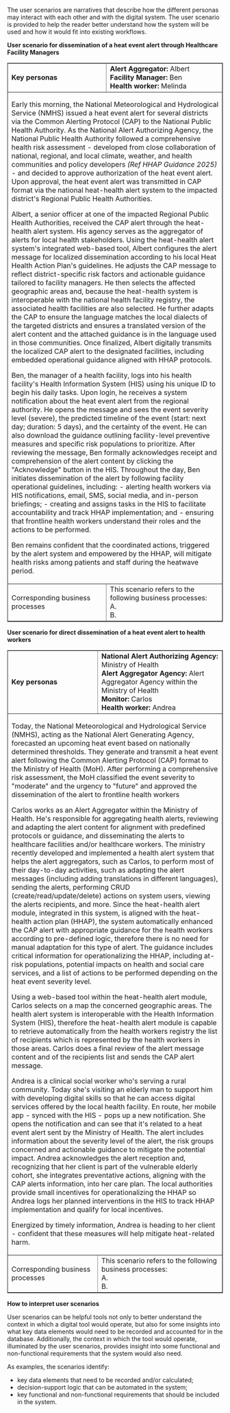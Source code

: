 
The user scenarios are narratives that describe how the different personas may interact with each other and with the digital system. The user scenario is provided to help the reader better understand how the system will be used and how it would fit into existing workflows.


**User scenario for dissemination of a heat event alert through Healthcare Facility Managers**


<div>
<table border="1">
	<tbody>
		<tr>
			<td><strong>Key personas</strong></td>
			<td> <strong>Alert Aggregator:</strong> Albert  <br> <strong>Facility Manager: </strong>Ben <br> <strong>Health worker:</strong> Melinda
</td>
		</tr>
		<tr>
			<td colspan="2">
			<p>
			Early this morning, the National Meteorological and Hydrological Service (NMHS) issued a heat event alert for several districts via the Common Alerting Protocol (CAP) to the National Public Health Authority. As the National Alert Authorizing Agency, the National Public Health Authority followed a comprehensive health risk assessment - developed from close collaboration of national, regional, and local climate, weather, and health communities and policy developers <i>(Ref HHAP Guidance 2025)</i> - and decided to approve authorization of the heat event alert. Upon approval, the heat event alert was transmitted in CAP format via the national heat-health alert system to the impacted district's Regional Public Health Authorities. </p>
<p>Albert, a senior officer at one of the impacted Regional Public Health Authorities, received the CAP alert through the heat-health alert system. His agency serves as the aggregator of alerts for local health stakeholders. Using the heat-health alert system's integrated web-based tool, Albert configures the alert message for localized dissemination according to his local Heat Health Action Plan's guidelines. He adjusts the CAP message to reflect district-specific risk factors and actionable guidance tailored to facility managers. He then selects the affected geographic areas and, because the heat-health system is interoperable with the national health facility registry, the associated health facilities are also selected. He further adapts the CAP to ensure the language matches the local dialects of the targeted districts and ensures a translated version of the alert content and the attached guidance is in the language used in those communities. Once finalized, Albert digitally transmits the localized CAP alert to the designated facilities, including embedded operational guidance aligned with HHAP protocols. </p>
<p>
Ben, the manager of a health facility, logs into his health facility's Health Information System (HIS) using his unique ID to begin his daily tasks. Upon login, he receives a system notification about the heat event alert from the regional authority. He opens the message and sees the event severity level (severe), the predicted timeline of the event (start: next day; duration: 5 days), and the certainty of the event. He can also download the guidance outlining facility-level preventive measures and specific risk populations to prioritize. After reviewing the message, Ben formally acknowledges receipt and comprehension of the alert content by clicking the "Acknowledge" button in the HIS. Throughout the day, Ben initiates dissemination of the alert by following facility operational guidelines, including:
- alerting health workers via HIS notifications, email, SMS, social media, and in-person briefings;
- creating and assigns tasks in the HIS to facilitate accountability and track HHAP implementation; and
- ensuring that frontline health workers understand their roles and the actions to be performed.</p>
<p>Ben remains confident that the coordinated actions, triggered by the alert system and empowered by the HHAP, will mitigate health risks among patients and staff during the heatwave period.
			</p>
			</td>
			</tr>
			<tr>
			<td>Corresponding business processes  </td>
		<td> This scenario refers to the following business processes:<br> A. <br> B.</td>
			</tr>
		</tbody>
</table>
</div>

**User scenario for direct dissemination of a heat event alert to health workers**

<div>
<table border="1">
	<tbody>
		<tr>
			<td><strong>Key personas</strong></td>
			<td> <strong>National Alert Authorizing Agency:</strong> Ministry of Health  <br> <strong>Alert Aggregator Agency: </strong>Alert Aggregator Agency within the Ministry of Health <br> <strong>Monitor:</strong> Carlos <br> <strong>	Health worker:</strong> Andrea
</td>
		</tr>
		<tr>
			<td colspan="2">
			<p>
			Today, the National Meteorological and Hydrological Service (NMHS), acting as the National Alert Generating Agency, forecasted an upcoming heat event based on nationally determined thresholds. They generate and transmit a heat event alert following the Common Alerting Protocol (CAP) format to the Ministry of Health (MoH). After performing a comprehensive risk assessment, the MoH classified the event severity to "moderate" and the urgency to "future" and approved the dissemination of the alert to frontline health workers  </p>
<p>Carlos works as an Alert Aggregator within the Ministry of Health. He's responsible for aggregating health alerts, reviewing and adapting the alert content for alignment with predefined protocols or guidance, and disseminating the alerts to healthcare facilities and/or healthcare workers. The ministry recently developed and implemented a health alert system that helps the alert aggregators, such as Carlos, to perform most of their day-to-day activities, such as adapting the alert messages (including adding translations in different languages), sending the alerts, performing CRUD (create/read/update/delete) actions on system users, viewing the alerts recipients, and more. Since the heat-health alert module, integrated in this system, is aligned with the heat-health action plan (HHAP), the system automatically enhanced the CAP alert with appropriate guidance for the health workers according to pre-defined logic, therefore there is no need for manual adaptation for this type of alert. The guidance includes critical information for operationalizing the HHAP, including at-risk populations, potential impacts on health and social care services, and a list of actions to be performed depending on the heat event severity level.  </p>
<p>
Using a web-based tool within the heat-health alert module, Carlos selects on a map the concerned geographic areas. The health alert system is interoperable with the Health Information System (HIS), therefore the heat-health alert module is capable to retrieve automatically from the health workers registry the list of recipients which is represented by the health workers in those areas. Carlos does a final review of the alert message content and of the recipients list and sends the CAP alert message.</p>
<p>Andrea is a clinical social worker who's serving a rural community. Today she's visiting an elderly man to support him with developing digital skills so that he can access digital services offered by the local health facility. En route, her mobile app - synced with the HIS - pops up a new notification.  She opens the notification and can see that it's related to a heat event alert sent by the Ministry of Health. The alert includes information about the severity level of the alert, the risk groups concerned and actionable guidance to mitigate the potential impact. Andrea acknowledges the alert reception and, recognizing that her client is part of the vulnerable elderly cohort, she integrates preventative actions, aligning with the CAP alerts information, into her care plan. The local authorities provide small incentives for operationalizing the HHAP so Andrea logs her planned interventions in the HIS to track HHAP implementation and qualify for local incentives. 
			</p>
			<p> Energized by timely information, Andrea is heading to her client - confident that these measures will help mitigate heat-related harm.</p>
			</td>
			</tr>
			<tr>
			<td>Corresponding business processes  </td>
		<td> This scenario refers to the following business processes:<br> A. <br> B.</td>
			</tr>
		</tbody>
</table>
</div>

**How to interpret user scenarios**

User scenarios can be helpful tools not only to better understand the context in which a digital tool would operate, but also for some insights into what key data elements would need to be recorded and accounted for in the database. Additionally, the context in which the tool would operate, illuminated by the user scenarios, provides insight into some functional and non-functional requirements that the system would also need.

As examples, the scenarios identify: 
- key data elements that need to be recorded and/or calculated;
- decision-support logic that can be automated in the system;
- key functional and non-functional requirements that should be included in the system.
